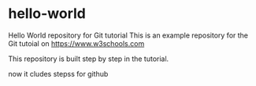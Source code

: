 # hello-world
Hello World repository for Git tutorial
This is an example repository for the Git tutoial on https://www.w3schools.com

This repository is built step by step in the tutorial.

now it cludes stepss for github
